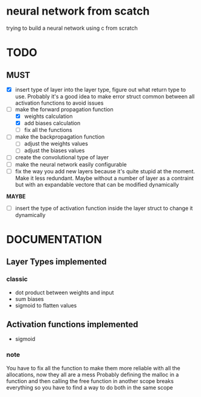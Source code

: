 # neural network from scatch
trying to build a neural network using c from scratch


# TODO
## MUST
- [x] insert type of layer into the layer type, figure out what return type to use. Probably it's a good idea to make error struct common between all activation functions to avoid issues
- [ ] make the forward propagation function
    - [x] weights calculation
    - [x] add biases calculation
    - [ ] fix all the functions
- [ ] make the backpropagation function
    - [ ] adjust the weights values
    - [ ] adjust the biases values
- [ ] create the convolutional type of layer
- [ ] make the neural network easily configurable
- [ ] fix the way you add new layers because it's quite stupid at the moment. Make it less redundant. Maybe without a number of layer as a contraint but with an expandable vectore that can be modified dynamically

**MAYBE**
- [ ] insert the type of activation function inside the layer struct to change it dynamically

# DOCUMENTATION

## Layer Types implemented
### classic
- dot product between weights and input
- sum biases
- sigmoid to flatten values

## Activation functions implemented
- sigmoid




### note
You have to fix all the function to make them more reliable with all the allocations, now they all are a mess
Probably defining the malloc in a function and then calling the free function in another scope breaks everything so you have to find a way to do both in the same scope

